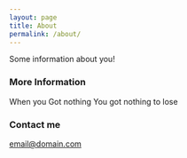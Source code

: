 ```yaml
---
layout: page
title: About
permalink: /about/
---
```


Some information about you!

### More Information

When you Got nothing You got nothing to lose

### Contact me

[email@domain.com](mailto:email@domain.com)